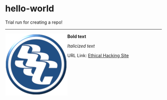 # hello-world
Trial run for creating a repo!
<hr>
<img align="left" src="https://github.com/0m3g4b1u3/hello-world/blob/master/sscLogo200.png" width=200>

**Bold text**

*Italicized text*

URL Link: [Ethical Hacking Site](https://www.omegabluecs.com/eh1WEB/index.html)

<br>
